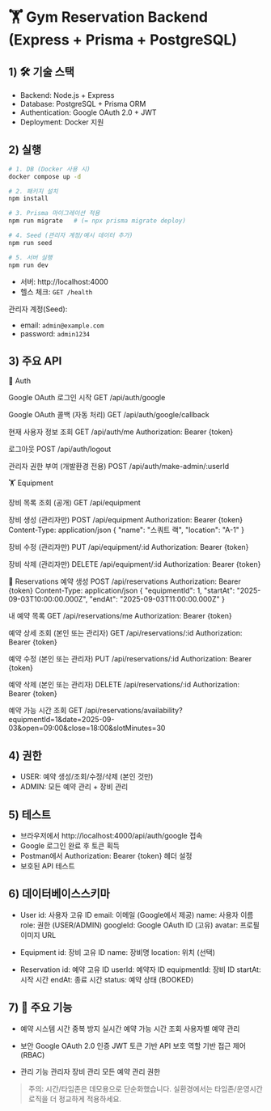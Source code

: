 # 🏋️ Gym Reservation Backend (Express + Prisma + PostgreSQL)

## 1) 🛠️ 기술 스택
- Backend: Node.js + Express
- Database: PostgreSQL + Prisma ORM
- Authentication: Google OAuth 2.0 + JWT
- Deployment: Docker 지원
## 2) 실행
```bash
# 1. DB (Docker 사용 시)
docker compose up -d

# 2. 패키지 설치
npm install

# 3. Prisma 마이그레이션 적용
npm run migrate   # (= npx prisma migrate deploy)

# 4. Seed (관리자 계정/예시 데이터 추가)
npm run seed

# 5. 서버 실행
npm run dev

```

- 서버: http://localhost:4000
- 헬스 체크: `GET /health`

관리자 계정(Seed):
- email: `admin@example.com`
- password: `admin1234`

## 3) 주요 API
🔑 Auth

Google OAuth 로그인 시작
GET /api/auth/google

Google OAuth 콜백 (자동 처리)
GET /api/auth/google/callback

현재 사용자 정보 조회
GET /api/auth/me
Authorization: Bearer {token}

로그아웃
POST /api/auth/logout

관리자 권한 부여 (개발환경 전용)
POST /api/auth/make-admin/:userId

🏋️ Equipment

장비 목록 조회 (공개)
GET /api/equipment

장비 생성 (관리자만)
POST /api/equipment
Authorization: Bearer {token}
Content-Type: application/json
{
  "name": "스쿼트 랙",
  "location": "A-1"
}

장비 수정 (관리자만)
PUT /api/equipment/:id
Authorization: Bearer {token}

장비 삭제 (관리자만)
DELETE /api/equipment/:id
Authorization: Bearer {token}

📅 Reservations
예약 생성
POST /api/reservations
Authorization: Bearer {token}
Content-Type: application/json
{
  "equipmentId": 1,
  "startAt": "2025-09-03T10:00:00.000Z",
  "endAt": "2025-09-03T11:00:00.000Z"
}

내 예약 목록
GET /api/reservations/me
Authorization: Bearer {token}

예약 상세 조회 (본인 또는 관리자)
GET /api/reservations/:id
Authorization: Bearer {token}

예약 수정 (본인 또는 관리자)
PUT /api/reservations/:id
Authorization: Bearer {token}

예약 삭제 (본인 또는 관리자)
DELETE /api/reservations/:id
Authorization: Bearer {token}

예약 가능 시간 조회
GET /api/reservations/availability?equipmentId=1&date=2025-09-03&open=09:00&close=18:00&slotMinutes=30

## 4) 권한
- USER: 예약 생성/조회/수정/삭제 (본인 것만)
- ADMIN: 모든 예약 관리 + 장비 관리

## 5) 테스트
- 브라우저에서 http://localhost:4000/api/auth/google 접속
- Google 로그인 완료 후 토큰 획득
- Postman에서 Authorization: Bearer {token} 헤더 설정
- 보호된 API 테스트

## 6) 데이터베이스스키마
- User
id: 사용자 고유 ID
email: 이메일 (Google에서 제공)
name: 사용자 이름
role: 권한 (USER/ADMIN)
googleId: Google OAuth ID (고유)
avatar: 프로필 이미지 URL

- Equipment
id: 장비 고유 ID
name: 장비명
location: 위치 (선택)

- Reservation
id: 예약 고유 ID
userId: 예약자 ID
equipmentId: 장비 ID
startAt: 시작 시간
endAt: 종료 시간
status: 예약 상태 (BOOKED)

## 7) 🔧 주요 기능
- 예약 시스템
시간 중복 방지
실시간 예약 가능 시간 조회
사용자별 예약 관리
- 보안
Google OAuth 2.0 인증
JWT 토큰 기반 API 보호
역할 기반 접근 제어 (RBAC)

- 관리 기능
관리자 장비 관리
모든 예약 관리 권한
> 주의: 시간/타임존은 데모용으로 단순화했습니다. 실환경에서는 타임존/운영시간 로직을 더 정교하게 적용하세요.
